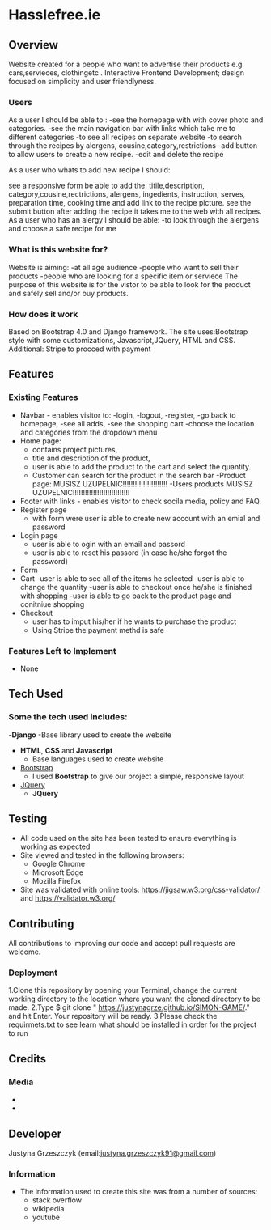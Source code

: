 # Hasslefree.ie
 
## Overview
Website created for a people who want to advertise their products e.g. cars,servieces, clothingetc .
Interactive Frontend Development; design focused on simplicity and user friendlyness. 

### Users
As a user I should be able to : -see the homepage with with cover photo and categories. -see the main navigation bar with links which take me to different categories -to see all recipes on separate website -to search through the recipes by alergens, cousine,category,restrictions -add button to allow users to create a new recipe. -edit and delete the recipe

As a user who whats to add new recipe I should:

see a responsive form
be able to add the: titile,description, category,cousine,rectrictions, alergens, ingedients, instruction, serves, preparation time, cooking time and add link to the recipe picture.
see the submit button
after adding the recipe it takes me to the web with all recipes.
As a user who has an alergy I should be able: -to look through the alergens and choose a safe recipe for me
 
### What is this website for?
Website is aiming:
-at all age audience
-people who want to sell their products
-people who are looking for a specific item or serviece 
The purpose of this website is for the vistor to be able to look for the product and safely sell and/or buy products. 

### How does it work
Based on Bootstrap 4.0  and Django framework.
The site uses:Bootstrap style with some customizations, Javascript,JQuery, HTML and CSS.
Additional: Stripe to procced with payment

## Features
 
### Existing Features
- Navbar - enables visitor to: 
    -login,
    -logout,
    -register,
    -go back to homepage, 
    -see all adds, 
    -see the shopping cart
    -choose the location and categories from the dropdown menu
- Home page: 
    - contains project pictures, 
    - title and description of the product,
    - user is able to add the product to the cart and select the quantity.
    - Customer can search for the product in the search bar
-Product page: 
    MUSISZ UZUPELNIC!!!!!!!!!!!!!!!!!!!!!!
-Users products 
MUSISZ UZUPELNIC!!!!!!!!!!!!!!!!!!!!!!!!!!!!
- Footer with links - enables visitor to check socila media, policy and FAQ.
- Register page
    - with form were user is able to create new account with an emial and password
- Login page
    - user is able to ogin with an email and passord
    - user is able to reset his passord (in case he/she forgot the password)
- Form
- Cart
    -user is able to see all of the items he selected
    -user is able to change the quantity
    -user is able to checkout once he/she is finished with shopping
    -user is able to go back to the product page and conitniue shopping
- Checkout
    - user has to imput his/her if he wants to purchase the product
    - Using Stripe the payment methd is safe

### Features Left to Implement
- None

## Tech Used

### Some the tech used includes:
-**Django**
    -Base library used to create the website
- **HTML**, **CSS** and **Javascript** 
  - Base languages used to create website
- [Bootstrap](http://getbootstrap.com/)
    - I used **Bootstrap** to give our project a simple, responsive layout
- [JQuery](https://jquery.com)
    - **JQuery** 

## Testing
- All code used on the site has been tested to ensure everything is working as expected
- Site viewed and tested in the following browsers:
  - Google Chrome
  - Microsoft Edge
  - Mozilla Firefox
- Site was validated with online tools: https://jigsaw.w3.org/css-validator/ and https://validator.w3.org/


## Contributing
All contributions to improving our code and accept pull requests are welcome.
 
### Deployment
1.Clone this repository by opening your Terminal, change the current working directory to the location where you want the cloned directory to be made.
    2.Type $ git clone " https://justynagrze.github.io/SIMON-GAME/." and hit Enter. Your repository will be ready.
3.Please check the requirmets.txt to see learn what should be installed in order for the project to run

## Credits

### Media
- 
- 


## Developer
Justyna Grzeszczyk (email:justyna.grzeszczyk91@gmail.com)


### Information
- The information used to create this site was from a number of sources:
    - stack overflow
    - wikipedia
    - youtube
   
